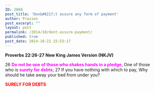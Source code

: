 ```yaml
---
ID: 2868
post_title: 'Don&#8217;t assure any form of payment'
author: Praison
post_excerpt: ""
layout: post
permalink: /2014/10/dont-assure-payment/
published: true
post_date: 2014-10-22 15:53:17
---
```

<strong>Proverbs 22:26-27</strong>
<strong> New King James Version (NKJV)</strong>

26 <span style="color: #ff00ff;"><strong>Do not be one of those who shakes hands in a pledge</strong></span>,
One of those who is <span style="color: #ff00ff;"><strong>surety for debts</strong></span>;
27 If you have nothing with which to pay,
Why should he take away your bed from under you?

<span style="color: #ff0000;"><strong>SURELY FOR DEBTS</strong></span>